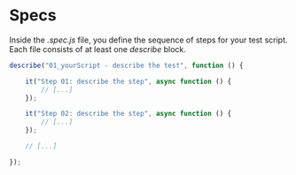 # Specs

Inside the *.spec.js* file, you define the sequence of steps for your test script. Each file consists of at least one *describe* block.

```js
describe("01_yourScript - describe the test", function () {

    it("Step 01: describe the step", async function () {
        // [...]
    });

    it("Step 02: describe the step", async function () {
        // [...]
    });

    // [...]

});
```